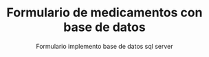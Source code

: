 
<h1 align="center">Formulario de medicamentos con base de datos</h1>
<p align ="center">
Formulario implemento base de datos sql server
</p>
